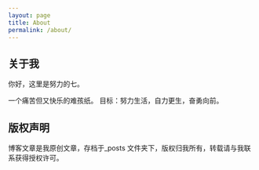 ```yaml
---
layout: page
title: About
permalink: /about/
---
```


## 关于我
你好，这里是努力的七。

一个痛苦但又快乐的难孩纸。
目标：努力生活，自力更生，奋勇向前。



## 版权声明

博客文章是我原创文章，存档于_posts 文件夹下，版权归我所有，转载请与我联系获得授权许可。
